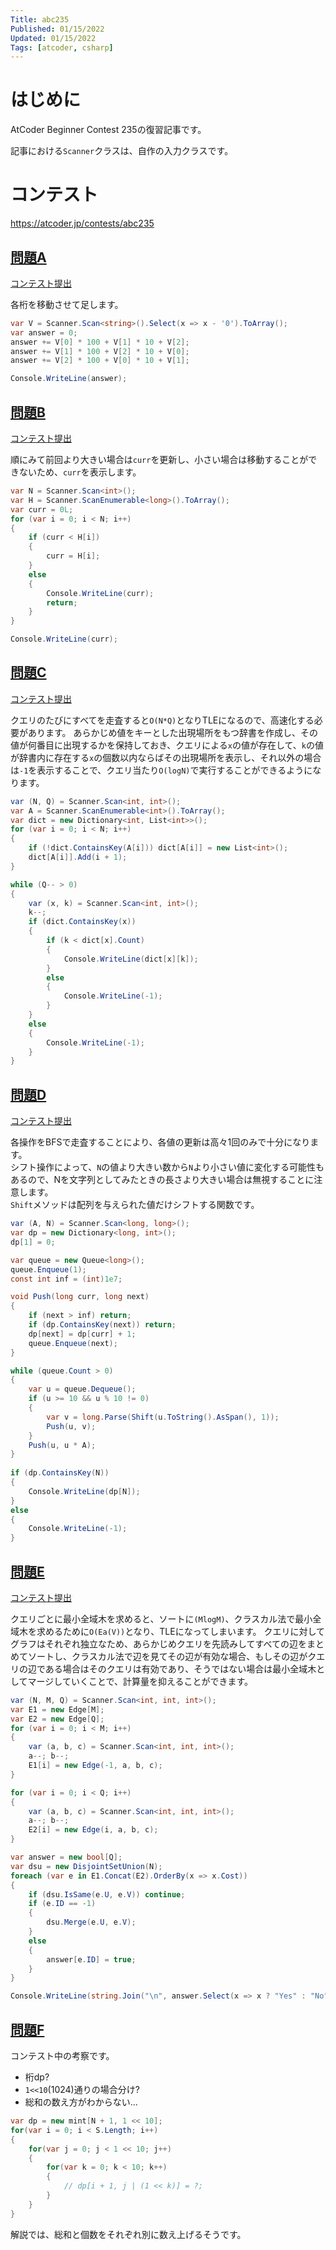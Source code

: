 ```yaml
---
Title: abc235
Published: 01/15/2022
Updated: 01/15/2022
Tags: [atcoder, csharp]
---
```


# はじめに

AtCoder Beginner Contest 235の復習記事です。

記事における`Scanner`クラスは、自作の入力クラスです。

# コンテスト

https://atcoder.jp/contests/abc235

## [問題A](https://atcoder.jp/contests/abc235/tasks/abc235_a)

[コンテスト提出](https://atcoder.jp/contests/abc235/submissions/28530777)

各桁を移動させて足します。

```csharp
var V = Scanner.Scan<string>().Select(x => x - '0').ToArray();
var answer = 0;
answer += V[0] * 100 + V[1] * 10 + V[2];
answer += V[1] * 100 + V[2] * 10 + V[0];
answer += V[2] * 100 + V[0] * 10 + V[1];

Console.WriteLine(answer);
```

## [問題B](https://atcoder.jp/contests/abc235/tasks/abc235_b)

[コンテスト提出](https://atcoder.jp/contests/abc235/submissions/28530905)

順にみて前回より大きい場合は`curr`を更新し、小さい場合は移動することができないため、`curr`を表示します。

```csharp
var N = Scanner.Scan<int>();
var H = Scanner.ScanEnumerable<long>().ToArray();
var curr = 0L;
for (var i = 0; i < N; i++)
{
    if (curr < H[i])
    {
        curr = H[i];
    }
    else
    {
        Console.WriteLine(curr);
        return;
    }
}

Console.WriteLine(curr);
```

## [問題C](https://atcoder.jp/contests/abc235/tasks/abc235_c)

[コンテスト提出](https://atcoder.jp/contests/abc235/submissions/28535489)

クエリのたびにすべてを走査すると`O(N*Q)`となりTLEになるので、高速化する必要があります。
あらかじめ値をキーとした出現場所をもつ辞書を作成し、その値が何番目に出現するかを保持しておき、クエリによる`x`の値が存在して、`k`の値が辞書内に存在する`x`の個数以内ならばその出現場所を表示し、それ以外の場合は`-1`を表示することで、クエリ当たり`O(logN)`で実行することができるようになります。

```csharp
var (N, Q) = Scanner.Scan<int, int>();
var A = Scanner.ScanEnumerable<int>().ToArray();
var dict = new Dictionary<int, List<int>>();
for (var i = 0; i < N; i++)
{
    if (!dict.ContainsKey(A[i])) dict[A[i]] = new List<int>();
    dict[A[i]].Add(i + 1);
}

while (Q-- > 0)
{
    var (x, k) = Scanner.Scan<int, int>();
    k--;
    if (dict.ContainsKey(x))
    {
        if (k < dict[x].Count)
        {
            Console.WriteLine(dict[x][k]);
        }
        else
        {
            Console.WriteLine(-1);
        }
    }
    else
    {
        Console.WriteLine(-1);
    }
}
```

## [問題D](https://atcoder.jp/contests/abc235/tasks/abc235_d)

[コンテスト提出](https://atcoder.jp/contests/abc235/submissions/28546896)

各操作をBFSで走査することにより、各値の更新は高々1回のみで十分になります。  
シフト操作によって、`N`の値より大きい数から`N`より小さい値に変化する可能性もあるので、Nを文字列としてみたときの長さより大きい場合は無視することに注意します。  
`Shift`メソッドは配列を与えられた値だけシフトする関数です。

```csharp
var (A, N) = Scanner.Scan<long, long>();
var dp = new Dictionary<long, int>();
dp[1] = 0;

var queue = new Queue<long>();
queue.Enqueue(1);
const int inf = (int)1e7;

void Push(long curr, long next)
{
    if (next > inf) return;
    if (dp.ContainsKey(next)) return;
    dp[next] = dp[curr] + 1;
    queue.Enqueue(next);
}

while (queue.Count > 0)
{
    var u = queue.Dequeue();
    if (u >= 10 && u % 10 != 0)
    {
        var v = long.Parse(Shift(u.ToString().AsSpan(), 1));
        Push(u, v);
    }
    Push(u, u * A);
}
 
if (dp.ContainsKey(N))
{
    Console.WriteLine(dp[N]);
}
else
{
    Console.WriteLine(-1);
}
```


## [問題E](https://atcoder.jp/contests/abc235/tasks/abc235_e)

[コンテスト提出](https://atcoder.jp/contests/abc235/submissions/28551552)

クエリごとに最小全域木を求めると、ソートに`(MlogM)`、クラスカル法で最小全域木を求めるために`O(Ea(V))`となり、TLEになってしまいます。
クエリに対してグラフはそれぞれ独立なため、あらかじめクエリを先読みしてすべての辺をまとめてソートし、クラスカル法で辺を見てその辺が有効な場合、もしその辺がクエリの辺である場合はそのクエリは有効であり、そうではない場合は最小全域木としてマージしていくことで、計算量を抑えることができます。

```csharp
var (N, M, Q) = Scanner.Scan<int, int, int>();
var E1 = new Edge[M];
var E2 = new Edge[Q];
for (var i = 0; i < M; i++)
{
    var (a, b, c) = Scanner.Scan<int, int, int>();
    a--; b--;
    E1[i] = new Edge(-1, a, b, c);
}

for (var i = 0; i < Q; i++)
{
    var (a, b, c) = Scanner.Scan<int, int, int>();
    a--; b--;
    E2[i] = new Edge(i, a, b, c);
}

var answer = new bool[Q];
var dsu = new DisjointSetUnion(N);
foreach (var e in E1.Concat(E2).OrderBy(x => x.Cost))
{
    if (dsu.IsSame(e.U, e.V)) continue;
    if (e.ID == -1)
    {
        dsu.Merge(e.U, e.V);
    }
    else
    {
        answer[e.ID] = true;
    }
}

Console.WriteLine(string.Join("\n", answer.Select(x => x ? "Yes" : "No")));
```

## [問題F](https://atcoder.jp/contests/abc235/tasks/abc235_f)

コンテスト中の考察です。

- 桁dp?
- `1<<10`(1024)通りの場合分け?
- 総和の数え方がわからない...

```csharp
var dp = new mint[N + 1, 1 << 10];
for(var i = 0; i < S.Length; i++)
{
    for(var j = 0; j < 1 << 10; j++)
    {
        for(var k = 0; k < 10; k++)
        {
            // dp[i + 1, j | (1 << k)] = ?;
        }
    }
}
```

解説では、総和と個数をそれぞれ別に数え上げるそうです。
